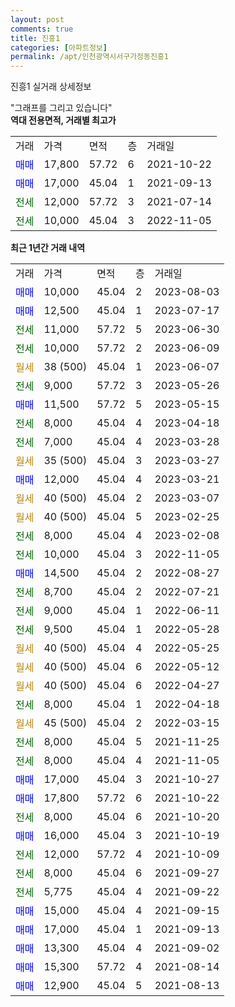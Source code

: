 ```yaml
---
layout: post
comments: true
title: 진흥1
categories: [아파트정보]
permalink: /apt/인천광역시서구가정동진흥1
---
```


진흥1 실거래 상세정보

<script type="text/javascript">
  google.charts.load('current', {'packages':['line', 'corechart']});
  google.charts.setOnLoadCallback(drawChart);

  function drawChart() {
    var data = new google.visualization.DataTable();
    data.addColumn('date', '거래일');
    data.addColumn('number', "매매");
    data.addColumn('number', "전세");
    data.addColumn('number', "전매");

    data.addRows([[new Date(Date.parse("2023-08-03")), 10000, null, null], [new Date(Date.parse("2023-07-17")), 12500, null, null], [new Date(Date.parse("2023-06-30")), null, 11000, null], [new Date(Date.parse("2023-06-09")), null, 10000, null], [new Date(Date.parse("2023-06-07")), null, null, null], [new Date(Date.parse("2023-05-26")), null, 9000, null], [new Date(Date.parse("2023-05-15")), 11500, null, null], [new Date(Date.parse("2023-04-18")), null, 8000, null], [new Date(Date.parse("2023-03-28")), null, 7000, null], [new Date(Date.parse("2023-03-27")), null, null, null], [new Date(Date.parse("2023-03-21")), 12000, null, null], [new Date(Date.parse("2023-03-07")), null, null, null], [new Date(Date.parse("2023-02-25")), null, null, null], [new Date(Date.parse("2023-02-08")), null, 8000, null], [new Date(Date.parse("2022-11-05")), null, 10000, null], [new Date(Date.parse("2022-08-27")), 14500, null, null], [new Date(Date.parse("2022-07-21")), null, 8700, null], [new Date(Date.parse("2022-06-11")), null, 9000, null], [new Date(Date.parse("2022-05-28")), null, 9500, null], [new Date(Date.parse("2022-05-25")), null, null, null], [new Date(Date.parse("2022-05-12")), null, null, null], [new Date(Date.parse("2022-04-27")), null, null, null], [new Date(Date.parse("2022-04-18")), null, 8000, null], [new Date(Date.parse("2022-03-15")), null, null, null], [new Date(Date.parse("2021-11-25")), null, 8000, null], [new Date(Date.parse("2021-11-05")), null, 8000, null], [new Date(Date.parse("2021-10-27")), 17000, null, null], [new Date(Date.parse("2021-10-22")), 17800, null, null], [new Date(Date.parse("2021-10-20")), null, 8000, null], [new Date(Date.parse("2021-10-19")), 16000, null, null], [new Date(Date.parse("2021-10-09")), null, 12000, null], [new Date(Date.parse("2021-09-27")), null, 8000, null], [new Date(Date.parse("2021-09-22")), null, 5775, null], [new Date(Date.parse("2021-09-15")), 15000, null, null], [new Date(Date.parse("2021-09-13")), 17000, null, null], [new Date(Date.parse("2021-09-02")), 13300, null, null], [new Date(Date.parse("2021-08-14")), 15300, null, null], [new Date(Date.parse("2021-08-13")), 12900, null, null]]);

    var options = {
      hAxis: {
        format: 'yyyy/MM/dd'
      },    
      lineWidth: 0,
      pointsVisible: true,    
      title: '최근 1년간 유형별 실거래가 분포',
      legend: { position: 'bottom' }
    };

    var formatter = new google.visualization.NumberFormat({pattern:'###,###'} );
    formatter.format(data, 1);
    formatter.format(data, 2);
    
    setTimeout(function() {
        var chart = new google.visualization.LineChart(document.getElementById('columnchart_material'));
        chart.draw(data, (options));
        document.getElementById('loading').style.display = 'none';
    }, 200);
  }
</script>


<div id="loading" style="z-index:20; display: block; margin-left: 0px">"그래프를 그리고 있습니다"</div>
<div id="columnchart_material" style="width: 95%; margin-left: 0px; display: block"></div>
<!-- contents start -->
<b>역대 전용면적, 거래별 최고가</b>
<table class="sortable">
    <tr>
      <td>거래</td>
      <td>가격</td>
      <td>면적</td>
      <td>층</td>
      <td>거래일</td>
    </tr>
        <tr>
          <td><a style="color: blue">매매</a></td>
          <td>17,800</td>
          <td>57.72</td>
          <td>6</td>
          <td>2021-10-22</td>
        </tr>            <tr>
          <td><a style="color: blue">매매</a></td>
          <td>17,000</td>
          <td>45.04</td>
          <td>1</td>
          <td>2021-09-13</td>
        </tr>        
        <tr>
              <td><a style="color: darkgreen">전세</a></td>
              <td>12,000</td>
              <td>57.72</td>
              <td>3</td>
              <td>2021-07-14</td>
            </tr>            <tr>
              <td><a style="color: darkgreen">전세</a></td>
              <td>10,000</td>
              <td>45.04</td>
              <td>3</td>
              <td>2022-11-05</td>
            </tr>        
    
</table>

<b>최근 1년간 거래 내역</b>

<table class="sortable">
    <tr>
      <td>거래</td>
      <td>가격</td>
      <td>면적</td>
      <td>층</td>
      <td>거래일</td>
    </tr>
    <tr>
      <td><a style="color: blue">매매</a></td>
      <td>10,000</td>
      <td>45.04</td>
      <td>2</td>
      <td>2023-08-03</td>
    </tr>          <tr>
      <td><a style="color: blue">매매</a></td>
      <td>12,500</td>
      <td>45.04</td>
      <td>1</td>
      <td>2023-07-17</td>
    </tr>          <tr>
      <td><a style="color: darkgreen">전세</a></td>
      <td>11,000</td>
      <td>57.72</td>
      <td>5</td>
      <td>2023-06-30</td>
    </tr>          <tr>
      <td><a style="color: darkgreen">전세</a></td>
      <td>10,000</td>
      <td>57.72</td>
      <td>2</td>
      <td>2023-06-09</td>
    </tr>          <tr>
      <td><a style="color: darkgoldenrod">월세</a></td>
      <td>38 (500)</td>
      <td>45.04</td>
      <td>1</td>
      <td>2023-06-07</td>
    </tr>          <tr>
      <td><a style="color: darkgreen">전세</a></td>
      <td>9,000</td>
      <td>57.72</td>
      <td>3</td>
      <td>2023-05-26</td>
    </tr>          <tr>
      <td><a style="color: blue">매매</a></td>
      <td>11,500</td>
      <td>57.72</td>
      <td>5</td>
      <td>2023-05-15</td>
    </tr>          <tr>
      <td><a style="color: darkgreen">전세</a></td>
      <td>8,000</td>
      <td>45.04</td>
      <td>4</td>
      <td>2023-04-18</td>
    </tr>          <tr>
      <td><a style="color: darkgreen">전세</a></td>
      <td>7,000</td>
      <td>45.04</td>
      <td>4</td>
      <td>2023-03-28</td>
    </tr>          <tr>
      <td><a style="color: darkgoldenrod">월세</a></td>
      <td>35 (500)</td>
      <td>45.04</td>
      <td>3</td>
      <td>2023-03-27</td>
    </tr>          <tr>
      <td><a style="color: blue">매매</a></td>
      <td>12,000</td>
      <td>45.04</td>
      <td>4</td>
      <td>2023-03-21</td>
    </tr>          <tr>
      <td><a style="color: darkgoldenrod">월세</a></td>
      <td>40 (500)</td>
      <td>45.04</td>
      <td>2</td>
      <td>2023-03-07</td>
    </tr>          <tr>
      <td><a style="color: darkgoldenrod">월세</a></td>
      <td>40 (500)</td>
      <td>45.04</td>
      <td>5</td>
      <td>2023-02-25</td>
    </tr>          <tr>
      <td><a style="color: darkgreen">전세</a></td>
      <td>8,000</td>
      <td>45.04</td>
      <td>4</td>
      <td>2023-02-08</td>
    </tr>          <tr>
      <td><a style="color: darkgreen">전세</a></td>
      <td>10,000</td>
      <td>45.04</td>
      <td>3</td>
      <td>2022-11-05</td>
    </tr>          <tr>
      <td><a style="color: blue">매매</a></td>
      <td>14,500</td>
      <td>45.04</td>
      <td>2</td>
      <td>2022-08-27</td>
    </tr>          <tr>
      <td><a style="color: darkgreen">전세</a></td>
      <td>8,700</td>
      <td>45.04</td>
      <td>2</td>
      <td>2022-07-21</td>
    </tr>          <tr>
      <td><a style="color: darkgreen">전세</a></td>
      <td>9,000</td>
      <td>45.04</td>
      <td>1</td>
      <td>2022-06-11</td>
    </tr>          <tr>
      <td><a style="color: darkgreen">전세</a></td>
      <td>9,500</td>
      <td>45.04</td>
      <td>1</td>
      <td>2022-05-28</td>
    </tr>          <tr>
      <td><a style="color: darkgoldenrod">월세</a></td>
      <td>40 (500)</td>
      <td>45.04</td>
      <td>4</td>
      <td>2022-05-25</td>
    </tr>          <tr>
      <td><a style="color: darkgoldenrod">월세</a></td>
      <td>40 (500)</td>
      <td>45.04</td>
      <td>6</td>
      <td>2022-05-12</td>
    </tr>          <tr>
      <td><a style="color: darkgoldenrod">월세</a></td>
      <td>40 (500)</td>
      <td>45.04</td>
      <td>6</td>
      <td>2022-04-27</td>
    </tr>          <tr>
      <td><a style="color: darkgreen">전세</a></td>
      <td>8,000</td>
      <td>45.04</td>
      <td>1</td>
      <td>2022-04-18</td>
    </tr>          <tr>
      <td><a style="color: darkgoldenrod">월세</a></td>
      <td>45 (500)</td>
      <td>45.04</td>
      <td>2</td>
      <td>2022-03-15</td>
    </tr>          <tr>
      <td><a style="color: darkgreen">전세</a></td>
      <td>8,000</td>
      <td>45.04</td>
      <td>5</td>
      <td>2021-11-25</td>
    </tr>          <tr>
      <td><a style="color: darkgreen">전세</a></td>
      <td>8,000</td>
      <td>45.04</td>
      <td>4</td>
      <td>2021-11-05</td>
    </tr>          <tr>
      <td><a style="color: blue">매매</a></td>
      <td>17,000</td>
      <td>45.04</td>
      <td>3</td>
      <td>2021-10-27</td>
    </tr>          <tr>
      <td><a style="color: blue">매매</a></td>
      <td>17,800</td>
      <td>57.72</td>
      <td>6</td>
      <td>2021-10-22</td>
    </tr>          <tr>
      <td><a style="color: darkgreen">전세</a></td>
      <td>8,000</td>
      <td>45.04</td>
      <td>6</td>
      <td>2021-10-20</td>
    </tr>          <tr>
      <td><a style="color: blue">매매</a></td>
      <td>16,000</td>
      <td>45.04</td>
      <td>3</td>
      <td>2021-10-19</td>
    </tr>          <tr>
      <td><a style="color: darkgreen">전세</a></td>
      <td>12,000</td>
      <td>57.72</td>
      <td>4</td>
      <td>2021-10-09</td>
    </tr>          <tr>
      <td><a style="color: darkgreen">전세</a></td>
      <td>8,000</td>
      <td>45.04</td>
      <td>6</td>
      <td>2021-09-27</td>
    </tr>          <tr>
      <td><a style="color: darkgreen">전세</a></td>
      <td>5,775</td>
      <td>45.04</td>
      <td>4</td>
      <td>2021-09-22</td>
    </tr>          <tr>
      <td><a style="color: blue">매매</a></td>
      <td>15,000</td>
      <td>45.04</td>
      <td>4</td>
      <td>2021-09-15</td>
    </tr>          <tr>
      <td><a style="color: blue">매매</a></td>
      <td>17,000</td>
      <td>45.04</td>
      <td>1</td>
      <td>2021-09-13</td>
    </tr>          <tr>
      <td><a style="color: blue">매매</a></td>
      <td>13,300</td>
      <td>45.04</td>
      <td>4</td>
      <td>2021-09-02</td>
    </tr>          <tr>
      <td><a style="color: blue">매매</a></td>
      <td>15,300</td>
      <td>57.72</td>
      <td>4</td>
      <td>2021-08-14</td>
    </tr>          <tr>
      <td><a style="color: blue">매매</a></td>
      <td>12,900</td>
      <td>45.04</td>
      <td>5</td>
      <td>2021-08-13</td>
    </tr>      </table>
<!-- contents end -->    

